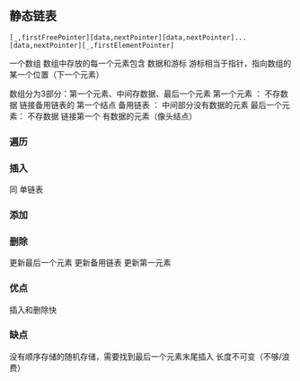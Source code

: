 ##  静态链表
```shell
[_,firstFreePointer][data,nextPointer][data,nextPointer]...[data,nextPointer][_,firstElementPointer]
```

一个数组
数组中存放的每一个元素包含 数据和游标
游标相当于指针，指向数组的某一个位置（下一个元素）

数组分为3部分：第一个元素、中间存数据、最后一个元素
第一个元素  ： 不存数据 链接备用链表的 第一个结点
备用链表 	： 中间部分没有数据的元素
最后一个元素： 不存数据 链接第一个 有数据的元素（像头结点）

###   遍历



###   插入
同 单链表



###   添加



###   删除
更新最后一个元素
更新备用链表
更新第一元素



###   优点
插入和删除快



###   缺点
没有顺序存储的随机存储，需要找到最后一个元素末尾插入
长度不可变（不够/浪费）
